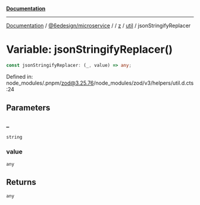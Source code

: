 [**Documentation**](../../../../../../../README.md)

***

[Documentation](../../../../../../../README.md) / [@6edesign/microservice](../../../../../README.md) / [](../../../../../README.md) / [z](../../../README.md) / [util](../README.md) / jsonStringifyReplacer

# Variable: jsonStringifyReplacer()

```ts
const jsonStringifyReplacer: (_, value) => any;
```

Defined in: node\_modules/.pnpm/zod@3.25.76/node\_modules/zod/v3/helpers/util.d.cts:24

## Parameters

### \_

`string`

### value

`any`

## Returns

`any`
